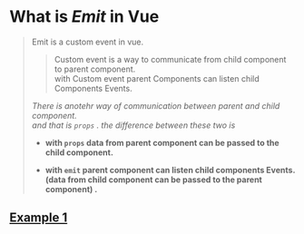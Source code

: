 # What is _Emit_ in Vue

> Emit is a custom event in vue.
>
> > Custom event is a way to communicate from child component to parent component.  
> > with Custom event parent Components can listen child Components Events.
>
> _There is anotehr way of communication between parent and child component.  
> and that is `props` . the difference between these two is_
>
> - **with `props` data from parent component can be passed to the child component.**
>
> - **with `emit` parent component can listen child components Events. (data from child component can be passed to the parent component) .**

## [Example 1](VUE-emit.md)
